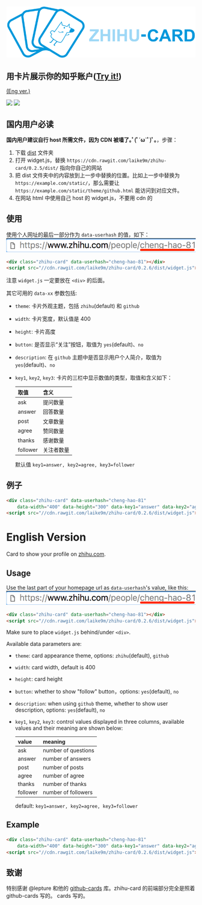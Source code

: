 ![](images/logo.png)

## 用卡片展示你的知乎账户(<a href="http://jsrun.net/pUKKp?uid=322" target="_blank">Try it!</a>)

[(Eng ver.)](#english-version)  


<img src="https://raw.githubusercontent.com/laike9m/zhihu-card/master/images/chenghao-zhihu.png" width="400px">
<img src="https://raw.githubusercontent.com/laike9m/zhihu-card/master/images/chenghao.png" width="400px">

## 国内用户必读

**国内用户建议自行 host 所需文件，因为 CDN 被墙了｡ﾟ(ﾟ´ω`ﾟ)ﾟ｡**，步骤：
1. 下载 [dist](https://github.com/laike9m/zhihu-card/tree/master/dist) 文件夹
2. 打开 widget.js，替换 `https://cdn.rawgit.com/laike9m/zhihu-card/0.2.5/dist/` 指向你自己的网站
3. 把 dist 文件夹中的内容放到上一步中替换的位置。比如上一步中替换为 `https://example.com/static/`，那么需要让 `https://example.com/static/theme/github.html` 能访问到对应文件。
4. 在网站 html 中使用自己 host 的 widget.js，不要用 cdn 的

## 使用

使用个人网址的最后一部分作为 `data-userhash` 的值，如下：
![](images/uid.png)

```html
<div class="zhihu-card" data-userhash="cheng-hao-81"></div>
<script src="//cdn.rawgit.com/laike9m/zhihu-card/0.2.6/dist/widget.js"></script>
```

注意 `widget.js` 一定要放在 `<div>` 的后面。

其它可用的 `data-xx` 参数包括:
* `theme`: 卡片外观主题，包括 `zhihu`(default) 和 `github`
* `width`: 卡片宽度，默认值是 400
* `height`: 卡片高度
* `button`: 是否显示“关注”按钮，取值为 `yes`(default)、`no`
* `description`: 在 `github` 主题中是否显示用户个人简介，取值为 `yes`(default)、`no`
* `key1`, `key2`, `key3`: 卡片的三栏中显示数值的类型，取值和含义如下：

  | 取值       | 含义    |
  | -------- | ----- |
  | ask      | 提问数量  |
  | answer   | 回答数量  |
  | post     | 文章数量  |
  | agree    | 赞同数量  |
  | thanks   | 感谢数量  |
  | follower | 关注者数量 |
    默认值 `key1=answer, key2=agree, key3=follower`

## 例子
```html
<div class="zhihu-card" data-userhash="cheng-hao-81"
    data-width="400" data-height="300" data-key1="answer" data-key2="agree" data-key3="post" data-theme="github"></div>
<script src="//cdn.rawgit.com/laike9m/zhihu-card/0.2.6/dist/widget.js"></script>
```

# English Version

Card to show your profile on [zhihu.com](https://www.zhihu.com/).

## Usage

Use the last part of your homepage url as `data-userhash`'s value, like this:
![](images/uid.png)

```html
<div class="zhihu-card" data-userhash="cheng-hao-81"></div>
<script src="//cdn.rawgit.com/laike9m/zhihu-card/0.2.6/dist/widget.js"></script>
```

Make sure to place `widget.js` behind/under `<div>`.

Available data parameters are:
* `theme`: card appearance theme, options: `zhihu`(default), `github`
* `width`: card width, default is 400
* `height`: card height
* `button`: whether to show "follow" button，options: `yes`(default), `no`
* `description`: when using `github` theme, whether to show user description, options: `yes`(default), `no`
* `key1`, `key2`, `key3`: control values displayed in three columns, available values and their meaning are shown below:

  | value    | meaning             |
  | -------- | ------------------- |
  | ask      | number of questions |
  | answer   | number of answers   |
  | post     | number of posts     |
  | agree    | number of agree     |
  | thanks   | number of thanks    |
  | follower | number of followers |
    default: `key1=answer, key2=agree, key3=follower`

## Example
```html
<div class="zhihu-card" data-userhash="cheng-hao-81"
    data-width="400" data-height="300" data-key1="answer" data-key2="agree" data-key3="post" data-theme="github"></div>
<script src="//cdn.rawgit.com/laike9m/zhihu-card/0.2.6/dist/widget.js"></script>
```

## 致谢
特别感谢 @lepture 和他的 [github-cards](https://github.com/lepture/github-cards) 库。zhihu-card 的前端部分完全是照着 github-cards 写的。
cards 写的。
